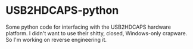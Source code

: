 # USB2HDCAPS-python
Some python code for interfacing with the USB2HDCAPS hardware platform. I didn't want to use their
shitty, closed, Windows-only crapware. So I'm working on reverse engineering it.
